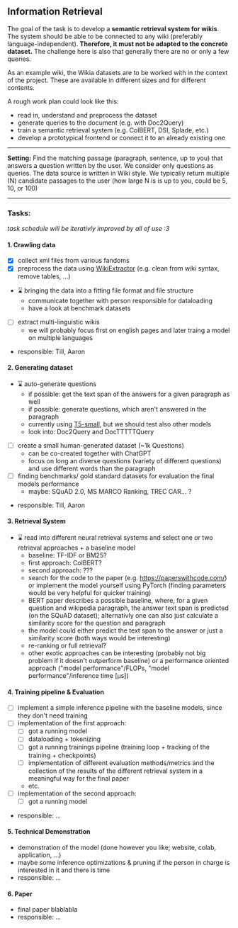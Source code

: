 ## Information Retrieval

The goal of the task is to develop a **semantic retrieval system for wikis**. The system should be able to be connected to any wiki (preferably language-independent). **Therefore, it must not be adapted to the concrete dataset.** The challenge here is also that generally there are no or only a few queries.

As an example wiki, the Wikia datasets are to be worked with in the context of the project. These are available in different sizes and for different contents.

A rough work plan could look like this:
- read in, understand and preprocess the dataset
- generate queries to the document (e.g. with Doc2Query)
- train a semantic retrieval system (e.g. ColBERT, DSI, Splade, etc.)
- develop a prototypical frontend or connect it to an already existing one

---

**Setting:** 
Find the matching passage (paragraph, sentence, up to you) that answers a question written by
the user. We consider only questions as queries. The data source is written in Wiki style. We typically
return multiple (N) candidate passages to the user (how large N is is up to you, could be 5, 10, or 100)

---


### **Tasks:**
*task schedule will be iterativly improved by all of use :3*

#### 1. Crawling data
- [x] collect xml files from various fandoms
- [x] preprocess the data using [WikiExtractor](https://github.com/attardi/wikiextractor) (e.g. clean from wiki syntax, remove tables, ...)
- :hourglass: bringing the data into a fitting file format and file structure
    - communicate together with person responsible for dataloading
    - have a look at benchmark datasets
- [ ] extract multi-linguistic wikis
    - we will probably focus first on english pages and later traing a model on multiple languages
- responsible: Till, Aaron


#### 2. Generating dataset
- :hourglass: auto-generate questions
    - if possible: get the text span of the answers for a given paragraph as well
    - if possible: generate questions, which aren't answered in the paragraph
    - currently using [T5-small](https://huggingface.co/allenai/t5-small-squad2-question-generation), but we should test also other models
    - look into: Doc2Query and DocTTTTTQuery
- [ ] create a small human-generated dataset (~1k Questions)
    - can be co-created together with ChatGPT
    - focus on long an diverse questions (variety of different questions) and use different words than the paragraph
- [ ] finding benchmarks/ gold standard datasets for evaluation the final models performance
    - maybe: SQuAD 2.0, MS MARCO Ranking, TREC CAR... ?
- responsible: Till, Aaron


#### 3. Retrieval System
- :hourglass: read into different neural retrieval systems and select one or two retrieval approaches + a baseline model
    - baseline: TF-IDF or BM25?
    - first approach: ColBERT?
    - second approach: ???
    - search for the code to the paper (e.g. https://paperswithcode.com/) or implement the model yourself using PyTorch (finding parameters would be very helpful for quicker training)
    - BERT paper describes a possible baseline, where, for a given question and wikipedia paragraph, the answer text span is predicted (on the SQuAD dataset); alternativly one can also just calculate a similarity score for the question and paragraph
    - the model could either predict the text span to the answer or just a similarity score (both ways would be interesting)
    - re-ranking or full retrieval?
    - other exotic approaches can be interesting (probably not big problem if it doesn't outperform baseline) or a performance oriented approach ("model performance"/FLOPs, "model performance"/inference time [µs])



#### 4. Training pipeline & Evaluation
- [ ] implement a simple inference pipeline with the baseline models, since they don't need training
- [ ] implementation of the first approach:
    - [ ] got a running model
    - [ ] dataloading + tokenizing
    - [ ] got a running trainings pipeline (training loop + tracking of the training + checkpoints)
    - [ ] implementation of different evaluation methods/metrics and the collection of the results of the different retrieval system in a meaningful way for the final paper
    - etc.
- [ ] implementation of the second approach:
    - [ ] got a running model
- responsible: ...


#### 5. Technical Demonstration
- demonstration of the model (done however you like; website, colab, application, ...)
- maybe some inference optimizations & pruning if the person in charge is interested in it and there is time
- responsible: ...


#### 6. Paper
- final paper blablabla
- responsible: ...